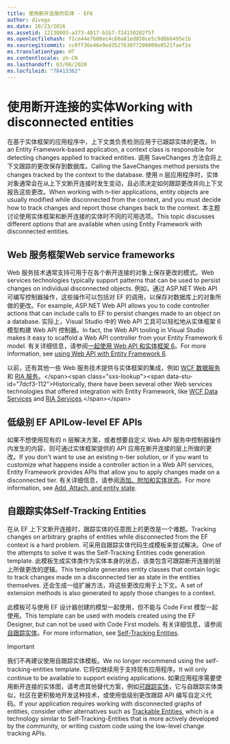 ```yaml
---
title: 使用断开连接的实体 - EF6
author: divega
ms.date: 10/23/2016
ms.assetid: 12138003-a373-4817-b1b7-724130202f5f
ms.openlocfilehash: f1ce44e7b00ec4c60a81ed850ce5c9d866495e1b
ms.sourcegitcommit: cc0ff36e46e9ed3527638f7208000e8521faef2e
ms.translationtype: HT
ms.contentlocale: zh-CN
ms.lasthandoff: 03/06/2020
ms.locfileid: "78413362"
---
```

# <a name="working-with-disconnected-entities"></a><span data-ttu-id="7dcf3-102">使用断开连接的实体</span><span class="sxs-lookup"><span data-stu-id="7dcf3-102">Working with disconnected entities</span></span>
<span data-ttu-id="7dcf3-103">在基于实体框架的应用程序中，上下文类负责检测应用于已跟踪实体的更改。</span><span class="sxs-lookup"><span data-stu-id="7dcf3-103">In an Entity Framework-based application, a context class is responsible for detecting changes applied to tracked entities.</span></span> <span data-ttu-id="7dcf3-104">调用 SaveChanges 方法会将上下文跟踪的更改保存到数据库。</span><span class="sxs-lookup"><span data-stu-id="7dcf3-104">Calling the SaveChanges method persists the changes tracked by the context to the database.</span></span> <span data-ttu-id="7dcf3-105">使用 n 层应用程序时，实体对象通常会在从上下文断开连接时发生变动，且必须决定如何跟踪更改并向上下文报告这些更改。</span><span class="sxs-lookup"><span data-stu-id="7dcf3-105">When working with n-tier applications, entity objects are usually modified while disconnected from the context, and you must decide how to track changes and report those changes back to the context.</span></span> <span data-ttu-id="7dcf3-106">本主题讨论使用实体框架和断开连接的实体时不同的可用选项。</span><span class="sxs-lookup"><span data-stu-id="7dcf3-106">This topic discusses different options that are available when using Entity Framework with disconnected entities.</span></span>   

## <a name="web-service-frameworks"></a><span data-ttu-id="7dcf3-107">Web 服务框架</span><span class="sxs-lookup"><span data-stu-id="7dcf3-107">Web service frameworks</span></span>

<span data-ttu-id="7dcf3-108">Web 服务技术通常支持可用于在各个断开连接的对象上保存更改的模式。</span><span class="sxs-lookup"><span data-stu-id="7dcf3-108">Web services technologies typically support patterns that can be used to persist changes on individual disconnected objects.</span></span> <span data-ttu-id="7dcf3-109">例如，通过 ASP.NET Web API 可编写控制器操作，这些操作可以包括对 EF 的调用，以保存对数据库上的对象所做的更改。</span><span class="sxs-lookup"><span data-stu-id="7dcf3-109">For example, ASP.NET Web API allows you to code controller actions that can include calls to EF to persist changes made to an object on a database.</span></span> <span data-ttu-id="7dcf3-110">实际上，Visual Studio 中的 Web API 工具可以轻松地从实体框架 6 模型构建 Web API 控制器。</span><span class="sxs-lookup"><span data-stu-id="7dcf3-110">In fact, the Web API tooling in Visual Studio makes it easy to scaffold a Web API controller from your Entity Framework 6 model.</span></span> <span data-ttu-id="7dcf3-111">有关详细信息，请参阅[一起使用 Web API 和实体框架 6](https://docs.microsoft.com/aspnet/web-api/overview/data/using-web-api-with-entity-framework/)。</span><span class="sxs-lookup"><span data-stu-id="7dcf3-111">For more information, see [using Web API with Entity Framework 6](https://docs.microsoft.com/aspnet/web-api/overview/data/using-web-api-with-entity-framework/).</span></span>   

<span data-ttu-id="7dcf3-112">以前，还有其他一些 Web 服务技术提供与实体框架的集成，例如 [WCF 数据服务](https://docs.microsoft.com/dotnet/framework/data/wcf/create-a-data-service-using-an-adonet-ef-data-wcf)和 [RIA 服务](https://docs.microsoft.com/previous-versions/dotnet/wcf-ria/ee707344(v=vs.91))。</span><span class="sxs-lookup"><span data-stu-id="7dcf3-112">Historically, there have been several other Web services technologies that offered integration with Entity Framework, like [WCF Data Services](https://docs.microsoft.com/dotnet/framework/data/wcf/create-a-data-service-using-an-adonet-ef-data-wcf) and [RIA Services](https://docs.microsoft.com/previous-versions/dotnet/wcf-ria/ee707344(v=vs.91)).</span></span>

## <a name="low-level-ef-apis"></a><span data-ttu-id="7dcf3-113">低级别 EF API</span><span class="sxs-lookup"><span data-stu-id="7dcf3-113">Low-level EF APIs</span></span>

<span data-ttu-id="7dcf3-114">如果不想使用现有的 n 层解决方案，或者想要自定义 Web API 服务中控制器操作内发生的内容，则可通过实体框架提供的 API 应用在断开连接的层上所做的更改。</span><span class="sxs-lookup"><span data-stu-id="7dcf3-114">If you don't want to use an existing n-tier solution, or if you want to customize what happens inside a controller action in a Web API services, Entity Framework provides APIs that allow you to apply changes made on a disconnected tier.</span></span> <span data-ttu-id="7dcf3-115">有关详细信息，请参阅[添加、附加和实体状态](~/ef6/saving/change-tracking/entity-state.md)。</span><span class="sxs-lookup"><span data-stu-id="7dcf3-115">For more information, see [Add, Attach, and entity state](~/ef6/saving/change-tracking/entity-state.md).</span></span>  

## <a name="self-tracking-entities"></a><span data-ttu-id="7dcf3-116">自跟踪实体</span><span class="sxs-lookup"><span data-stu-id="7dcf3-116">Self-Tracking Entities</span></span>  

<span data-ttu-id="7dcf3-117">在从 EF 上下文断开连接时，跟踪实体的任意图上的更改是一个难题。</span><span class="sxs-lookup"><span data-stu-id="7dcf3-117">Tracking changes on arbitrary graphs of entities while disconnected from the EF context is a hard problem.</span></span> <span data-ttu-id="7dcf3-118">可采用自跟踪实体代码生成模板来尝试解决。</span><span class="sxs-lookup"><span data-stu-id="7dcf3-118">One of the attempts to solve it was the Self-Tracking Entities code generation template.</span></span> <span data-ttu-id="7dcf3-119">此模板生成实体类作为实体本身的状态，该类包含可跟踪断开连接的层上所做更改的逻辑。</span><span class="sxs-lookup"><span data-stu-id="7dcf3-119">This template generates entity classes that contain logic to track changes made on a disconnected tier as state in the entities themselves.</span></span> <span data-ttu-id="7dcf3-120">还会生成一组扩展方法，将这些更改应用于上下文。</span><span class="sxs-lookup"><span data-stu-id="7dcf3-120">A set of extension methods is also generated to apply those changes to a context.</span></span>

<span data-ttu-id="7dcf3-121">此模板可与使用 EF 设计器创建的模型一起使用，但不能与 Code First 模型一起使用。</span><span class="sxs-lookup"><span data-stu-id="7dcf3-121">This template can be used with models created using the EF Designer, but can not be used with Code First models.</span></span> <span data-ttu-id="7dcf3-122">有关详细信息，请参阅[自跟踪实体](self-tracking-entities/index.md)。</span><span class="sxs-lookup"><span data-stu-id="7dcf3-122">For more information, see [Self-Tracking Entities](self-tracking-entities/index.md).</span></span>  

> [!IMPORTANT]
> <span data-ttu-id="7dcf3-123">我们不再建议使用自跟踪实体模板。</span><span class="sxs-lookup"><span data-stu-id="7dcf3-123">We no longer recommend using the self-tracking-entities template.</span></span> <span data-ttu-id="7dcf3-124">它将仅继续用于支持现有应用程序。</span><span class="sxs-lookup"><span data-stu-id="7dcf3-124">It will only continue to be available to support existing applications.</span></span> <span data-ttu-id="7dcf3-125">如果应用程序需要使用断开连接的实体图，请考虑其他替代方案，例如[可跟踪实体](https://trackableentities.github.io/)，它与自跟踪实体类似，社区在更积极地开发这种技术，或使用低级别更改跟踪 API 编写自定义代码。</span><span class="sxs-lookup"><span data-stu-id="7dcf3-125">If your application requires working with disconnected graphs of entities, consider other alternatives such as [Trackable Entities](https://trackableentities.github.io/), which is a technology similar to Self-Tracking-Entities that is more actively developed by the community, or writing custom code using the low-level change tracking APIs.</span></span>
